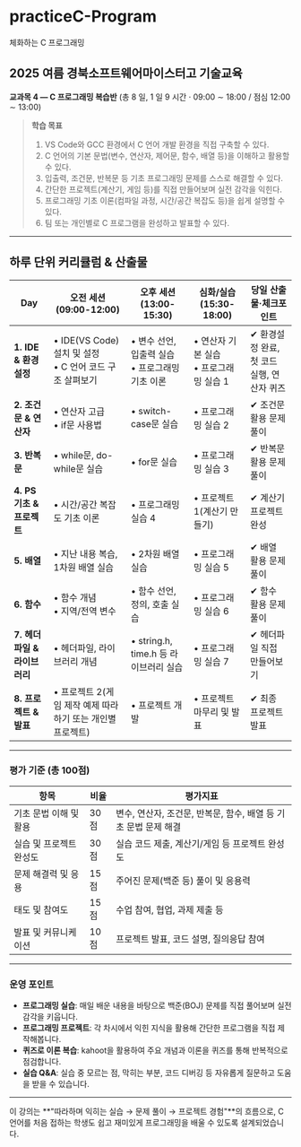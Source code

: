 # practiceC-Program
체화하는 C 프로그래밍

## 2025 여름 경북소프트웨어마이스터고 기술교육

**교과목 4 ― C 프로그래밍 복습반** (총 8 일, 1 일 9 시간 · 09:00 ∼ 18:00 / 점심 12:00 ∼ 13:00)

> **학습 목표**
>
> 1. VS Code와 GCC 환경에서 C 언어 개발 환경을 직접 구축할 수 있다.
> 2. C 언어의 기본 문법(변수, 연산자, 제어문, 함수, 배열 등)을 이해하고 활용할 수 있다.
> 3. 입출력, 조건문, 반복문 등 기초 프로그래밍 문제를 스스로 해결할 수 있다.
> 4. 간단한 프로젝트(계산기, 게임 등)를 직접 만들어보며 실전 감각을 익힌다.
> 5. 프로그래밍 기초 이론(컴파일 과정, 시간/공간 복잡도 등)을 쉽게 설명할 수 있다.
> 6. 팀 또는 개인별로 C 프로그램을 완성하고 발표할 수 있다.

---

## 하루 단위 커리큘럼 & 산출물

| Day   | 오전 세션 (09:00-12:00)                        | 오후 세션 (13:00-15:30)                        | 심화/실습 (15:30-18:00)                        | 당일 산출물·체크포인트 |
|-------|---------------------------------------------|---------------------------------------------|---------------------------------------------|----------------------|
| **1. IDE & 환경설정** | • IDE(VS Code) 설치 및 설정<br>• C 언어 코드 구조 살펴보기 | • 변수 선언, 입출력 실습<br>• 프로그래밍 기초 이론 | • 연산자 기본 실습<br>• 프로그래밍 실습 1 | ✔ 환경설정 완료, 첫 코드 실행, 연산자 퀴즈 |
| **2. 조건문 & 연산자** | • 연산자 고급<br>• if문 사용법 | • switch-case문 실습 | • 프로그래밍 실습 2 | ✔ 조건문 활용 문제 풀이 |
| **3. 반복문** | • while문, do-while문 실습 | • for문 실습 | • 프로그래밍 실습 3 | ✔ 반복문 활용 문제 풀이 |
| **4. PS 기초 & 프로젝트** | • 시간/공간 복잡도 기초 이론 | • 프로그래밍 실습 4 | • 프로젝트 1(계산기 만들기) | ✔ 계산기 프로젝트 완성 |
| **5. 배열** | • 지난 내용 복습, 1차원 배열 실습 | • 2차원 배열 실습 | • 프로그래밍 실습 5 | ✔ 배열 활용 문제 풀이 |
| **6. 함수** | • 함수 개념<br>• 지역/전역 변수 | • 함수 선언, 정의, 호출 실습 | • 프로그래밍 실습 6 | ✔ 함수 활용 문제 풀이 |
| **7. 헤더파일 & 라이브러리** | • 헤더파일, 라이브러리 개념 | • string.h, time.h 등 라이브러리 실습 | • 프로그래밍 실습 7 | ✔ 헤더파일 직접 만들어보기 |
| **8. 프로젝트 & 발표** | • 프로젝트 2(게임 제작 예제 따라하기 또는 개인별 프로젝트) | • 프로젝트 개발 | • 프로젝트 마무리 및 발표 | ✔ 최종 프로젝트 발표 |

---

### 평가 기준 (총 100점)

| 항목                  | 비율   | 평가지표                               |
|---------------------|------|------------------------------------|
| 기초 문법 이해 및 활용     | 30점 | 변수, 연산자, 조건문, 반복문, 함수, 배열 등 기초 문법 문제 해결 |
| 실습 및 프로젝트 완성도   | 30점 | 실습 코드 제출, 계산기/게임 등 프로젝트 완성도           |
| 문제 해결력 및 응용      | 15점 | 주어진 문제(백준 등) 풀이 및 응용력                  |
| 태도 및 참여도          | 15점  | 수업 참여, 협업, 과제 제출 등                      |
| 발표 및 커뮤니케이션      | 10점 | 프로젝트 발표, 코드 설명, 질의응답 참여               |

---

### 운영 포인트

* **프로그래밍 실습**: 매일 배운 내용을 바탕으로 백준(BOJ) 문제를 직접 풀어보며 실전 감각을 키웁니다.
* **프로그래밍 프로젝트**: 각 차시에서 익힌 지식을 활용해 간단한 프로그램을 직접 제작해봅니다.
* **퀴즈로 이론 복습**: kahoot을 활용하여 주요 개념과 이론을 퀴즈를 통해 반복적으로 점검합니다.
* **실습 Q&A**: 실습 중 모르는 점, 막히는 부분, 코드 디버깅 등 자유롭게 질문하고 도움을 받을 수 있습니다.

---

이 강의는 **"따라하며 익히는 실습 → 문제 풀이 → 프로젝트 경험"**의 흐름으로, C 언어를 처음 접하는 학생도 쉽고 재미있게 프로그래밍을 배울 수 있도록 설계되었습니다.
